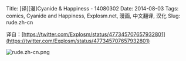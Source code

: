 Title: [译][漫]Cyanide & Happiness - 14080302
Date: 2014-08-03
Tags: comics, Cyanide and Happiness, Explosm.net, 漫画, 中文翻译, 汉化
Slug: rude.zh-cn

译自：[https://twitter.com/Explosm/status/477345707657932801](https://twitter.com/Explosm/status/477345707657932801)


![rude.zh-cn.png](/static/images/comics/rude.zh-cn.png)
